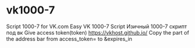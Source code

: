 # vk1000-7
Script 1000-7 for VK.com
Easy VK 1000-7 Script
Изичный 1000-7 скрипт под вк
Give access token(token) https://vkhost.github.io/
Copy the part of the address bar from access_token= to &expires_in
